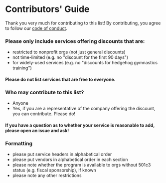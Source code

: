 # Contributors' Guide

Thank you very much for contributing to this list! 
By contributing, you agree to follow our [code of conduct](/code-of-conduct.md).

### Please only include services offering discounts that are: 

* restricted to nonprofit orgs (not just general discounts)
* not time-limited (e.g. no "discount for the first 90 days")
* for widely-used services (e.g. no "discounts for hedgehog gymnastics training")

#### Please do not list services that are free to everyone.

### Who may contribute to this list?

 * Anyone
 * Yes, if you are a representative of the company offering the discount, you can contribute. Please do!

#### If you have a question as to whether your service is reasonable to add, please open an issue and ask! 

### Formatting

* please put service headers in alphabetical order
* please put vendors in alphabetical order in each section
* please note whether the program is available to orgs without 501c3 status (e.g. fiscal sponsorship), if known
* please note any other restrictions 